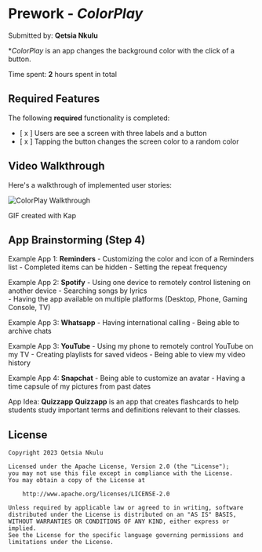 # Prework - *ColorPlay*

Submitted by: **Qetsia Nkulu**

**ColorPlay* is an app changes the background color with the click of a button.

Time spent: **2** hours spent in total

## Required Features

The following **required** functionality is completed:

- [ x ] Users are see a screen with three labels and a button
- [ x ] Tapping the button changes the screen color to a random color
 
## Video Walkthrough

Here's a walkthrough of implemented user stories:

<img src='https://i.imgur.com/cvksoDN.gif' title='ColorPlay Walkthrough' width='' alt='ColorPlay Walkthrough' />

GIF created with Kap

## App Brainstorming (Step 4)

Example App 1: **Reminders** 
	- Customizing the color and icon of a Reminders list 
	- Completed items can be hidden 
	- Setting the repeat frequency 

Example App 2: **Spotify** 
	- Using one device to remotely control listening on another device 
	- Searching songs by lyrics  
	- Having the app available on multiple platforms (Desktop, Phone, Gaming Console, TV) 

Example App 3: **Whatsapp** 
	- Having international calling 
	- Being able to archive chats 

Example App 3: **YouTube** 
	- Using my phone to remotely control YouTube on my TV
	- Creating playlists for saved videos 
	- Being able to view my video history 

Example App 4: **Snapchat** 
	- Being able to customize an avatar 
	- Having a time capsule of my pictures from past dates 



App Idea: **Quizzapp**
**Quizzapp** is an app that creates flashcards to help students study important terms and definitions relevant to their classes. 


## License

    Copyright 2023 Qetsia Nkulu 

    Licensed under the Apache License, Version 2.0 (the "License");
    you may not use this file except in compliance with the License.
    You may obtain a copy of the License at

        http://www.apache.org/licenses/LICENSE-2.0

    Unless required by applicable law or agreed to in writing, software
    distributed under the License is distributed on an "AS IS" BASIS,
    WITHOUT WARRANTIES OR CONDITIONS OF ANY KIND, either express or implied.
    See the License for the specific language governing permissions and
    limitations under the License.
